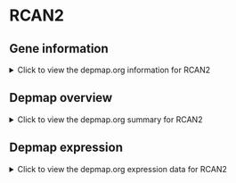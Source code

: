 <h1>RCAN2</h1>

<h2>Gene information</h2>
<details>
  <summary>Click to view the depmap.org information for RCAN2</summary>
  <iframe src="https://depmap.org/portal/gene/RCAN2?tab=about" style="border:none;width:100%;height:800px"></iframe>
</details>

<h2>Depmap overview</h2>
<details>
  <summary>Click to view the depmap.org summary for RCAN2</summary>
  <iframe src="https://depmap.org/portal/gene/RCAN2?tab=overview" style="border:none;width:100%;height:800px"></iframe>
</details>

<h2>Depmap expression</h2>
<details>
  <summary>Click to view the depmap.org expression data for RCAN2</summary>
  <iframe src="https://depmap.org/portal/gene/RCAN2?tab=characterization" style="border:none;width:100%;height:800px"></iframe>
</details>


<!--
<h2>Reactome Pathway diagram</h2>
PNAME
-->


